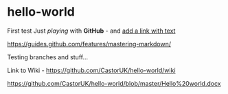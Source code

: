 # hello-world
First test
Just *playing* with **GitHub** - and [add a link with text](https://google.com)

https://guides.github.com/features/mastering-markdown/

Testing branches and stuff...

Link to Wiki - https://github.com/CastorUK/hello-world/wiki 

https://github.com/CastorUK/hello-world/blob/master/Hello%20world.docx
